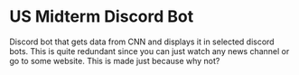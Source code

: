 # US Midterm Discord Bot

Discord bot that gets data from CNN and displays it in selected discord bots. This is quite redundant since you can just watch any news channel or go to some website. This is made just because why not?

